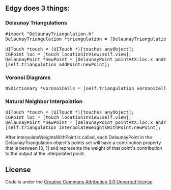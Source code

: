 ## Edgy does 3 things:

### Delaunay Triangulations

<pre>
#import "DelaunayTriangulation.h"
DelaunayTriangulation *triangulation = [DelaunayTriangulation triangulationWithSize:CGSizeMake(1000, 1000)];

UITouch *touch = (UITouch *)[touches anyObject];
CGPoint loc = [touch locationInView:self.view];
DelaunayPoint *newPoint = [DelaunayPoint pointAtX:loc.x andY:loc.y];
[self.triangulation addPoint:newPoint];
</pre>

### Voronoi Diagrams

<pre>
NSDictionary *voronoiCells = [self.triangulation voronoiCells];
</pre>

### Natural Neighbor Interpolation

<pre>
UITouch *touch = (UITouch *)[touches anyObject];
CGPoint loc = [touch locationInView:self.view];
DelaunayPoint *newPoint = [DelaunayPoint pointAtX:loc.x andY:loc.y];
[self.triangulation interpolateWeightsWithPoint:newPoint];
</pre>

After interpolateWeightsWithPoint is called, each DelaunayPoint in the DelaunayTriangulation object's points set will have a contribution property that is between [0, 1] and represents the weight of that point's contribution to the output at the interpolated point.


License
-------
Code is under the [Creative Commons Attribution 3.0 Unported license][license].

[license]:http://creativecommons.org/licenses/by/3.0/
